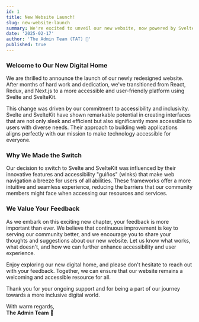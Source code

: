 ```yaml
---
id: 1
title: New Website Launch!
slug: new-website-launch
summary: We're excited to unveil our new website, now powered by Svelte and SvelteKit for enhanced accessibility and ease of use.
date: '2025-02-17'
author: 'The Admin Team (TAT) 🤗'
published: true
---
```


### Welcome to Our New Digital Home

We are thrilled to announce the launch of our newly redesigned website. After months of hard work and dedication, we've transitioned from React, Redux, and Next.js to a more accessible and user-friendly platform using Svelte and SvelteKit.

This change was driven by our commitment to accessibility and inclusivity. Svelte and SvelteKit have shown remarkable potential in creating interfaces that are not only sleek and efficient but also significantly more accessible to users with diverse needs. Their approach to building web applications aligns perfectly with our mission to make technology accessible for everyone.

### Why We Made the Switch

Our decision to switch to Svelte and SvelteKit was influenced by their innovative features and accessibility "guiños" (winks) that make web navigation a breeze for users of all abilities. These frameworks offer a more intuitive and seamless experience, reducing the barriers that our community members might face when accessing our resources and services.

### We Value Your Feedback

As we embark on this exciting new chapter, your feedback is more important than ever. We believe that continuous improvement is key to serving our community better, and we encourage you to share your thoughts and suggestions about our new website. Let us know what works, what doesn't, and how we can further enhance accessibility and user experience.

Enjoy exploring our new digital home, and please don't hesitate to reach out with your feedback. Together, we can ensure that our website remains a welcoming and accessible resource for all.

Thank you for your ongoing support and for being a part of our journey towards a more inclusive digital world.

<p>With warm regards,<br><b>The Admin Team</b> 🤗</p>
